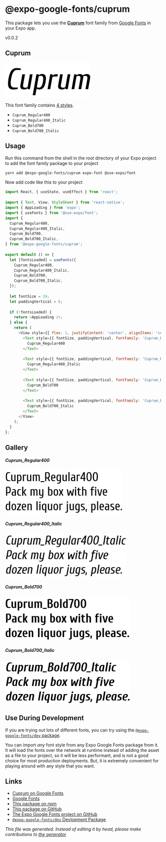 # @expo-google-fonts/cuprum

This package lets you use the [**Cuprum**](https://fonts.google.com/specimen/Cuprum) font family from [Google Fonts](https://fonts.google.com/) in your Expo app.

v0.0.2

## Cuprum

![Cuprum](./font-family.png)

This font family contains [4 styles](#gallery).

- `Cuprum_Regular400`
- `Cuprum_Regular400_Italic`
- `Cuprum_Bold700`
- `Cuprum_Bold700_Italic`

## Usage

Run this command from the shell in the root directory of your Expo project to add the font family package to your project
```sh
yarn add @expo-google-fonts/cuprum expo-font @use-expo/font
```

Now add code like this to your project
```js
import React, { useState, useEffect } from 'react';

import { Text, View, StyleSheet } from 'react-native';
import { AppLoading } from 'expo';
import { useFonts } from '@use-expo/font';
import {
  Cuprum_Regular400,
  Cuprum_Regular400_Italic,
  Cuprum_Bold700,
  Cuprum_Bold700_Italic,
} from '@expo-google-fonts/cuprum';

export default () => {
  let [fontsLoaded] = useFonts({
    Cuprum_Regular400,
    Cuprum_Regular400_Italic,
    Cuprum_Bold700,
    Cuprum_Bold700_Italic,
  });

  let fontSize = 24;
  let paddingVertical = 6;

  if (!fontsLoaded) {
    return <AppLoading />;
  } else {
    return (
      <View style={{ flex: 1, justifyContent: 'center', alignItems: 'center' }}>
        <Text style={{ fontSize, paddingVertical, fontFamily: 'Cuprum_Regular400' }}>
          Cuprum_Regular400
        </Text>

        <Text style={{ fontSize, paddingVertical, fontFamily: 'Cuprum_Regular400_Italic' }}>
          Cuprum_Regular400_Italic
        </Text>

        <Text style={{ fontSize, paddingVertical, fontFamily: 'Cuprum_Bold700' }}>
          Cuprum_Bold700
        </Text>

        <Text style={{ fontSize, paddingVertical, fontFamily: 'Cuprum_Bold700_Italic' }}>
          Cuprum_Bold700_Italic
        </Text>
      </View>
    );
  }
};

```

## Gallery

##### Cuprum_Regular400
![Cuprum_Regular400](./bddf1f3b7162539ab2c939e699c275d83ee353437fc657257d945347dce5c66d.ttf.png)

##### Cuprum_Regular400_Italic
![Cuprum_Regular400_Italic](./27d4e15720e86dcbe0f0f3e93656c40e57203137b143f5a396d8a56e654963c8.ttf.png)

##### Cuprum_Bold700
![Cuprum_Bold700](./0a3719a13307973f16e4ebfb3980da3f7d190316e71ada51aa42650b95524c97.ttf.png)

##### Cuprum_Bold700_Italic
![Cuprum_Bold700_Italic](./9bac99436b2027f87f8c0f692398a62b76be18874fbda4ea2b56aaa99553e6b2.ttf.png)


## Use During Development

If you are trying out lots of different fonts, you can try using the [`@expo-google-fonts/dev` package](https://www.npmjs.com/package/@expo-google-fonts/dev).

You can import *any* font style from any Expo Google Fonts package from it. It will load the fonts
over the network at runtime instead of adding the asset as a file to your project, so it will be 
less performant, and is not a good choice for most production deployments. But, it is extremely convenient
for playing around with any style that you want.

## Links

- [Cuprum on Google Fonts](https://fonts.google.com/specimen/Cuprum)
- [Google Fonts](https://fonts.google.com/)
- [This package on npm](https://www.npmjs.com/package/@expo-google-fonts/cuprum)
- [This package on GitHub](https://github.com/expo/google-fonts/tree/master/font-packages/cuprum)
- [The Expo Google Fonts project on GitHub](https://github.com/expo/google-fonts)
- [`@expo-google-fonts/dev` Devlopment Package](https://github.com/expo/google-fonts/tree/master/font-packages/dev)


*This file was generated. Instead of editing it by head, please make contributions to [the generator](https://github.com/expo/google-fonts/tree/master/packages/generator)*
